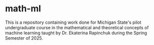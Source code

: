 # math-ml
This is a repository containing work done for Michigan State's pilot undergraduate course in the mathematical and theoretical concepts of machine learning taught by Dr. Ekaterina Rapinchuk during the Spring Semester of 2025.
